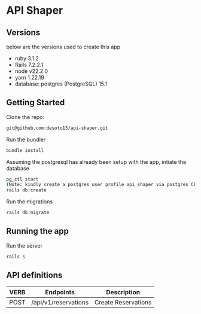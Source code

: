 # API Shaper

## Versions
below are the versions used to create this app
- ruby 3.1.2
- Rails 7.2.2.1
- node v22.2.0
- yarn 1.22.19
- database: postgres (PostgreSQL) 15.1

## Getting Started

Clone the repo:
```sh
git@github.com:desoto13/api-shaper.git
```

Run the bundler
```sh
bundle install
```

Assuming the postgresql has already been setup with the app, intiate the database
```sh
pg_ctl start
(Note: kindly create a postgres user profile api_shaper via postgres CLI) 
rails db:create
```
Run the migrations
```sh
rails db:migrate
```

## Running the app
Run the server
```sh
rails s
```

## API definitions

| VERB | Endpoints | Description |
|:----:|:---------:|:-----------:|
| POST | /api/v1/reservations | Create Reservations |
